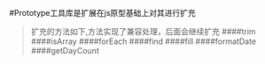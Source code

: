 #Prototype工具库是扩展在js原型基础上对其进行扩充
>扩充的方法如下,方法实现了兼容处理，后面会继续扩充
####trim
####isArray
####forEach
####find
####fill
####formatDate
####getDayCount
